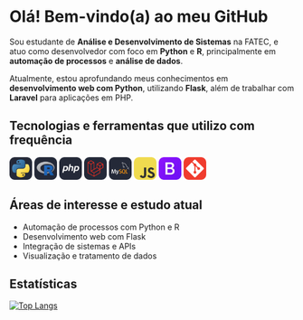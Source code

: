 
# Olá! Bem-vindo(a) ao meu GitHub

Sou estudante de **Análise e Desenvolvimento de Sistemas** na FATEC, e atuo como desenvolvedor com foco em **Python** e **R**, principalmente em **automação de processos** e **análise de dados**.

Atualmente, estou aprofundando meus conhecimentos em **desenvolvimento web com Python**, utilizando **Flask**, além de trabalhar com **Laravel** para aplicações em PHP.

## Tecnologias e ferramentas que utilizo com frequência

<p align="left">
  <img src="https://raw.githubusercontent.com/tandpfun/skill-icons/main/icons/Python-Dark.svg" width="40" alt="Python" />
  <img src="https://raw.githubusercontent.com/tandpfun/skill-icons/main/icons/R-Dark.svg" width="40" alt="R" />
  <img src="https://raw.githubusercontent.com/tandpfun/skill-icons/main/icons/PHP-Dark.svg" width="40" alt="PHP" />
  <img src="https://raw.githubusercontent.com/tandpfun/skill-icons/main/icons/Laravel-Dark.svg" width="40" alt="Laravel" />
  <img src="https://raw.githubusercontent.com/tandpfun/skill-icons/main/icons/MySQL-Dark.svg" width="40" alt="MySQL" />
  <img src="https://raw.githubusercontent.com/tandpfun/skill-icons/main/icons/JavaScript.svg" width="40" alt="JavaScript" />
  <img src="https://raw.githubusercontent.com/tandpfun/skill-icons/main/icons/Bootstrap.svg" width="40" alt="Bootstrap" />
  <img src="https://raw.githubusercontent.com/tandpfun/skill-icons/main/icons/Git.svg" width="40" alt="Git" />
</p>

## Áreas de interesse e estudo atual

- Automação de processos com Python e R  
- Desenvolvimento web com Flask  
- Integração de sistemas e APIs  
- Visualização e tratamento de dados  

## Estatísticas

[![Top Langs](https://github-readme-stats.vercel.app/api/top-langs/?username=Leandrosganioni&layout=compact&bg_color=000000&title_color=ffffff&text_color=ffffff)](https://github.com/anuraghazra/github-readme-stats)

